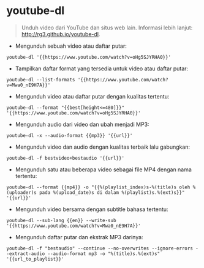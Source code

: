 # youtube-dl

> Unduh video dari YouTube dan situs web lain.
> Informasi lebih lanjut: <http://rg3.github.io/youtube-dl>.

- Mengunduh sebuah video atau daftar putar:

`youtube-dl '{{https://www.youtube.com/watch?v=oHg5SJYRHA0}}'`

- Tampilkan daftar format yang tersedia untuk video atau daftar putar:

`youtube-dl --list-formats '{{https://www.youtube.com/watch?v=Mwa0_nE9H7A}}'`

- Mengunduh video atau daftar putar dengan kualitas tertentu:

`youtube-dl --format "{{best[height<=480]}}" '{{https://www.youtube.com/watch?v=oHg5SJYRHA0}}'`

- Mengunduh audio dari video dan ubah menjadi MP3:

`youtube-dl -x --audio-format {{mp3}} '{{url}}'`

- Mengunduh video dan audio dengan kualitas terbaik lalu gabungkan:

`youtube-dl -f bestvideo+bestaudio '{{url}}'`

- Mengunduh satu atau beberapa video sebagai file MP4 dengan nama tertentu:

`youtube-dl --format {{mp4}} -o "{{%(playlist_index)s-%(title)s oleh %(uploader)s pada %(upload_date)s di dalam %(playlist)s.%(ext)s}}" '{{url}}'`

- Mengunduh video bersama dengan subtitle bahasa tertentu:

`youtube-dl --sub-lang {{en}} --write-sub '{{https://www.youtube.com/watch?v=Mwa0_nE9H7A}}'`

- Mengunduh daftar putar dan ekstrak MP3 darinya:

`youtube-dl -f "bestaudio" --continue --no-overwrites --ignore-errors --extract-audio --audio-format mp3 -o "%(title)s.%(ext)s" '{{url_to_playlist}}'`
